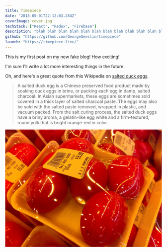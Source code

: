 ```yaml
---
title: Timepiece
date: "2018-05-01T22:12:03.284Z"
coverImage: cover.jpg
techStack: ["React", "Redux", "Firebase"]
description: "blah blah blah blah blah blah blah blah blah blah blah blah"
github: "https://github.com/GeorgeGeeslin/timepiece"
launch: "https://timepiece.live/"
---
```


This is my first post on my new fake blog! How exciting!

I'm sure I'll write a lot more interesting things in the future.

Oh, and here's a great quote from this Wikipedia on
[salted duck eggs](http://en.wikipedia.org/wiki/Salted_duck_egg).

> A salted duck egg is a Chinese preserved food product made by soaking duck
> eggs in brine, or packing each egg in damp, salted charcoal. In Asian
> supermarkets, these eggs are sometimes sold covered in a thick layer of salted
> charcoal paste. The eggs may also be sold with the salted paste removed,
> wrapped in plastic, and vacuum packed. From the salt curing process, the
> salted duck eggs have a briny aroma, a gelatin-like egg white and a
> firm-textured, round yolk that is bright orange-red in color.

![Chinese Salty Egg](./salty_egg.jpg)
